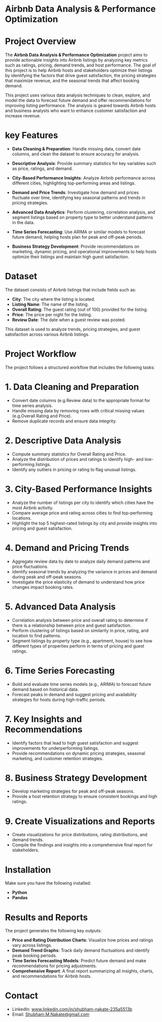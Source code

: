 
# Airbnb Data Analysis & Performance Optimization

# Project Overview

The **Airbnb Data Analysis & Performance Optimization** project aims to provide actionable insights into Airbnb listings by analyzing key metrics such as ratings, pricing, demand trends, and host performance. The goal of this project is to help Airbnb hosts and stakeholders optimize their listings by identifying the factors that drive guest satisfaction, the pricing strategies that maximize revenue, and the seasonal trends that affect booking demand.

This project uses various data analysis techniques to clean, explore, and model the data to forecast future demand and offer recommendations for improving listing performance. The analysis is geared towards Airbnb hosts and business analysts who want to enhance customer satisfaction and increase revenue.

# key Features

- **Data Cleaning & Preparation**: Handle missing data, convert date columns, and clean the dataset to ensure accuracy for analysis.
  
- **Descriptive Analysis**: Provide summary statistics for key variables such as price, ratings, and demand.

- **City-Based Performance Insights**: Analyze Airbnb performance across different cities, highlighting top-performing areas and listings.

- **Demand and Price Trends**: Investigate how demand and prices fluctuate over time, identifying key seasonal patterns and trends in pricing strategies.

- **Advanced Data Analytics**: Perform clustering, correlation analysis, and segment listings based on property type to better understand patterns in the data.

- **Time Series Forecasting**: Use ARIMA or similar models to forecast future demand, helping hosts plan for peak and off-peak periods.

- **Business Strategy Development**: Provide recommendations on marketing, dynamic pricing, and operational improvements to help hosts optimize their listings and maintain high guest satisfaction.

# Dataset

The dataset consists of Airbnb listings that include fields such as:
- **City**: The city where the listing is located.
- **Listing Name**: The name of the listing.
- **Overall Rating**: The guest rating (out of 100) provided for the listing.
- **Price**: The price per night for the listing.
- **Review Date**: The date when a guest review was posted.

This dataset is used to analyze trends, pricing strategies, and guest satisfaction across various Airbnb listings.

# Project Workflow

The project follows a structured workflow that includes the following tasks:

# **1. Data Cleaning and Preparation**
- Convert date columns (e.g.Review data) to the appropriate format for time series analysis.
- Handle missing data by removing rows with critical missing values (e.g.Overall Rating and Price).
- Remove duplicate records and ensure data integrity.
  
# **2. Descriptive Data Analysis**
- Compute summary statistics for Overall Rating and Price.
- Analyze the distribution of prices and ratings to identify high- and low-performing listings.
- Identify any outliers in pricing or rating to flag unusual listings.

# **3. City-Based Performance Insights**
- Analyze the number of listings per city to identify which cities have the most Airbnb activity.
- Compare average price and rating across cities to find top-performing locations.
- Highlight the top 5 highest-rated listings by city and provide insights into pricing and guest satisfaction.

# **4. Demand and Pricing Trends**
- Aggregate review data by date to analyze daily demand patterns and price fluctuations.
- Identify seasonal trends by analyzing the variance in prices and demand during peak and off-peak seasons.
- Investigate the price elasticity of demand to understand how price changes impact booking rates.

# **5. Advanced Data Analysis**
- Correlation analysis between price and overall rating to determine if there is a relationship between price and guest satisfaction.
- Perform clustering of listings based on similarity in price, rating, and location to find patterns.
- Segment listings by property type (e.g., apartment, house) to see how different types of properties perform in terms of pricing and guest ratings.

# **6. Time Series Forecasting**
- Build and evaluate time series models (e.g., ARIMA) to forecast future demand based on historical data.
- Forecast peaks in demand and suggest pricing and availability strategies for hosts during high-traffic periods.
  
# **7. Key Insights and Recommendations**
- Identify factors that lead to high guest satisfaction and suggest improvements for underperforming listings.
- Provide recommendations on dynamic pricing strategies, seasonal marketing, and customer retention strategies.

# **8. Business Strategy Development**
- Develop marketing strategies for peak and off-peak seasons.
- Provide a host retention strategy to ensure consistent bookings and high ratings.
  
# **9. Create Visualizations and Reports**
- Create visualizations for price distributions, rating distributions, and demand trends.
- Compile the findings and insights into a comprehensive final report for stakeholders.

# Installation

Make sure you have the following installed:

- **Python**
- **Pandas**

# Results and Reports

The project generates the following key outputs:

- **Price and Rating Distribution Charts**: Visualize how prices and ratings vary across listings.
- **Demand Trend Graphs**: Track daily demand fluctuations and identify peak booking periods.
- **Time Series Forecasting Models**: Predict future demand and make recommendations for pricing adjustments.
- **Comprehensive Report**: A final report summarizing all insights, charts, and recommendations for Airbnb hosts.

# Contact

- LinkedIn: www.linkedin.com/in/shubham-nakate-235a5513b
- Email: Shubham.M.Nakate@gmail.com
